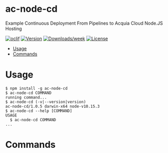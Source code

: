 ac-node-cd
==========

Example Continuous Deployment From Pipelines to Acquia Cloud Node.JS Hosting

[![oclif](https://img.shields.io/badge/cli-oclif-brightgreen.svg)](https://oclif.io)
[![Version](https://img.shields.io/npm/v/ac-node-cd.svg)](https://npmjs.org/package/ac-node-cd)
[![Downloads/week](https://img.shields.io/npm/dw/ac-node-cd.svg)](https://npmjs.org/package/ac-node-cd)
[![License](https://img.shields.io/npm/l/ac-node-cd.svg)](https://github.com/raghunat/ac-node-cd/blob/master/package.json)

<!-- toc -->
* [Usage](#usage)
* [Commands](#commands)
<!-- tocstop -->
# Usage
<!-- usage -->
```sh-session
$ npm install -g ac-node-cd
$ ac-node-cd COMMAND
running command...
$ ac-node-cd (-v|--version|version)
ac-node-cd/1.0.5 darwin-x64 node-v10.15.3
$ ac-node-cd --help [COMMAND]
USAGE
  $ ac-node-cd COMMAND
...
```
<!-- usagestop -->
# Commands
<!-- commands -->

<!-- commandsstop -->
